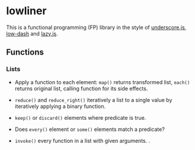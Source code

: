 # lowliner

This is a functional programming (FP) library in the style of [underscore.js](http://underscorejs.org), [low-dash](https://lodash.com) and [lazy.js](http://danieltao.com/lazy.js/).

## Functions

### Lists

* Apply a function to each element: `map()` returns transformed list, 
  `each()` returns original list, calling function for its side effects.

* `reduce()` and `reduce_right()` iteratively a list to a single value 
  by iteratively applying a binary function.

* `keep()` or `discard()` elements where predicate is true.

* Does `every()` element or `some()` elements match a predicate?

* `invoke()` every function in a list with given arguments.
.
